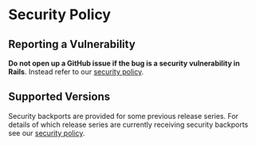 # Security Policy

## Reporting a Vulnerability

**Do not open up a GitHub issue if the bug is a security vulnerability in Rails**.
Instead refer to our [security policy](https://rubyonrails.org/security/).

## Supported Versions

Security backports are provided for some previous release series. For details
of which release series are currently receiving security backports see our
[security policy](https://rubyonrails.org/security/).

